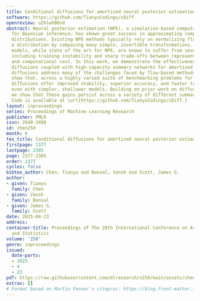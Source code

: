 ```yaml
---
title: Conditional diffusions for amortized neural posterior estimation
software: https://github.com/TianyuCodings/cDiff
openreview: u2hlwh88vd
abstract: Neural posterior estimation (NPE), a simulation-based computational approach
  for Bayesian inference, has shown great success in approximating complex posterior
  distributions. Existing NPE methods typically rely on normalizing flows, which approximate
  a distribution by composing many simple, invertible transformations. But flow-based
  models, while state of the art for NPE, are known to suffer from several limitations,
  including training instability and sharp trade-offs between representational power
  and computational cost. In this work, we demonstrate the effectiveness of conditional
  diffusions coupled with high-capacity summary networks for amortized NPE. Conditional
  diffusions address many of the challenges faced by flow-based methods.  Our results
  show that, across a highly varied suite of benchmarking problems for NPE architectures,
  diffusions offer improved stability, superior accuracy, and faster training times,
  even with simpler, shallower models. Building on prior work on diffusions for NPE,
  we show that these gains persist across a variety of different summary network architectures.
  Code is available at \url{https://github.com/TianyuCodings/cDiff.}
layout: inproceedings
series: Proceedings of Machine Learning Research
publisher: PMLR
issn: 2640-3498
id: chen25d
month: 0
tex_title: Conditional diffusions for amortized neural posterior estimation
firstpage: 2377
lastpage: 2385
page: 2377-2385
order: 2377
cycles: false
bibtex_author: Chen, Tianyu and Bansal, Vansh and Scott, James G.
author:
- given: Tianyu
  family: Chen
- given: Vansh
  family: Bansal
- given: James G.
  family: Scott
date: 2025-04-23
address:
container-title: Proceedings of The 28th International Conference on Artificial Intelligence
  and Statistics
volume: '258'
genre: inproceedings
issued:
  date-parts:
  - 2025
  - 4
  - 23
pdf: https://raw.githubusercontent.com/mlresearch/v258/main/assets/chen25d/chen25d.pdf
extras: []
# Format based on Martin Fenner's citeproc: https://blog.front-matter.io/posts/citeproc-yaml-for-bibliographies/
---
```

